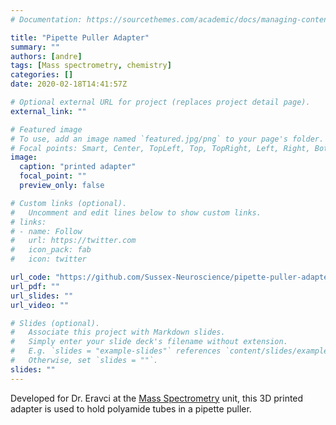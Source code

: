 ```yaml
---
# Documentation: https://sourcethemes.com/academic/docs/managing-content/

title: "Pipette Puller Adapter"
summary: ""
authors: [andre]
tags: [Mass spectrometry, chemistry]
categories: []
date: 2020-02-18T14:41:57Z

# Optional external URL for project (replaces project detail page).
external_link: ""

# Featured image
# To use, add an image named `featured.jpg/png` to your page's folder.
# Focal points: Smart, Center, TopLeft, Top, TopRight, Left, Right, BottomLeft, Bottom, BottomRight.
image:
  caption: "printed adapter"
  focal_point: ""
  preview_only: false

# Custom links (optional).
#   Uncomment and edit lines below to show custom links.
# links:
# - name: Follow
#   url: https://twitter.com
#   icon_pack: fab
#   icon: twitter

url_code: "https://github.com/Sussex-Neuroscience/pipette-puller-adapter"
url_pdf: ""
url_slides: ""
url_video: ""

# Slides (optional).
#   Associate this project with Markdown slides.
#   Simply enter your slide deck's filename without extension.
#   E.g. `slides = "example-slides"` references `content/slides/example-slides.md`.
#   Otherwise, set `slides = ""`.
slides: ""
---
```


Developed for Dr. Eravci at the [Mass Spectrometry](<http://www.sussex.ac.uk/lifesci/internal/servicesandsupport/facilitiesandresources/massspectrometry>) unit, this 3D printed adapter is used to hold polyamide tubes in a pipette puller.

